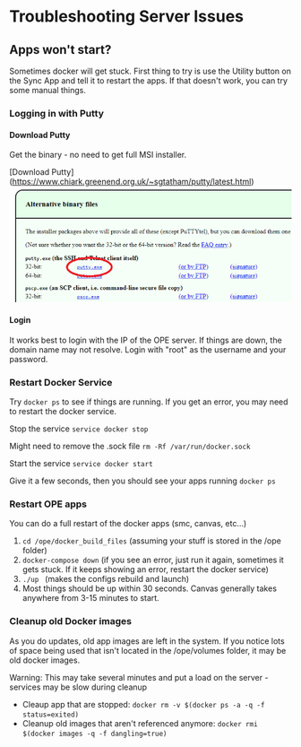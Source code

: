 
# Troubleshooting Server Issues

## Apps won't start?
Sometimes docker will get stuck. First thing to try is use the Utility button on the Sync App and tell it to restart the apps. If that doesn't work, you can try some manual things.

### Logging in with Putty
#### Download Putty
Get the binary - no need to get full MSI installer.

[Download Putty] (https://www.chiark.greenend.org.uk/~sgtatham/putty/latest.html)
![Download Putty](./putty_download.png)

#### Login
It works best to login with the IP of the OPE server. If things are down, the domain name may not resolve. Login with "root" as the username and your password.

### Restart Docker Service
Try `docker ps` to see if things are running. If you get an error, you may need to restart the docker service.

Stop the service
`service docker stop`

Might need to remove the .sock file
`rm -Rf /var/run/docker.sock`

Start the service
`service docker start`

Give it a few seconds, then you should see your apps running
`docker ps`

### Restart OPE apps
You can do a full restart of the docker apps (smc, canvas, etc...)
1. `cd /ope/docker_build_files`  (assuming your stuff is stored in the /ope folder)
2. `docker-compose down`  (if you see an error, just run it again, sometimes it gets stuck. If it keeps showing an error, restart the docker service)
3. `./up ` (makes the configs rebuild and launch)
4. Most things should be up within 30 seconds. Canvas generally takes anywhere from 3-15 minutes to start.

### Cleanup old Docker images
As you do updates, old app images are left in the system. If you notice lots of space being used that isn't located in the /ope/volumes folder, it may be old docker images.

Warning: This may take several minutes and put a load on the server - services may be slow during cleanup

- Cleaup app that are stopped: `docker rm -v $(docker ps -a -q -f status=exited)`
- Cleanup old images that aren't referenced anymore: `docker rmi $(docker images -q -f dangling=true)`
